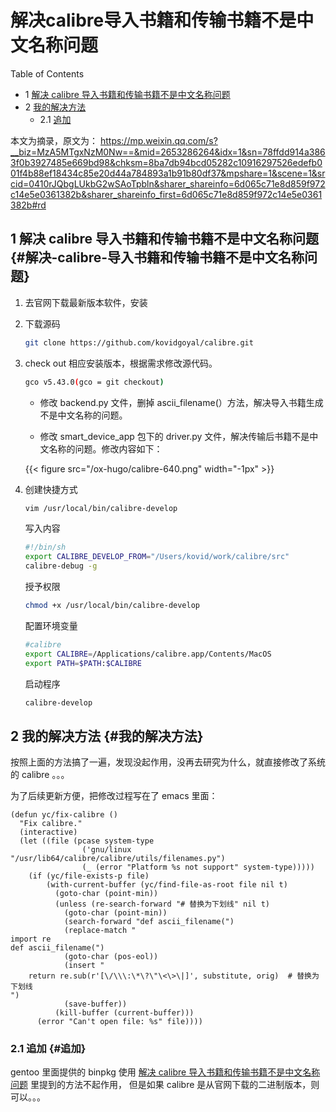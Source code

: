 # 解决calibre导入书籍和传输书籍不是中文名称问题


<div class="ox-hugo-toc toc has-section-numbers">

<div class="heading">Table of Contents</div>

- <span class="section-num">1</span> [解决 calibre 导入书籍和传输书籍不是中文名称问题](#解决-calibre-导入书籍和传输书籍不是中文名称问题)
- <span class="section-num">2</span> [我的解决方法](#我的解决方法)
    - <span class="section-num">2.1</span> [追加](#追加)

</div>
<!--endtoc-->


本文为摘录，原文为： https://mp.weixin.qq.com/s?__biz=MzA5MTgxNzM0Nw==&mid=2653286264&idx=1&sn=78ffdd914a3863f0b3927485e669bd98&chksm=8ba7db94bcd05282c10916297526edefb001f4b88ef18434c85e20d44a784893a1b91b80df37&mpshare=1&scene=1&srcid=0410rJQbgLUkbG2wSAoTpbln&sharer_shareinfo=6d065c71e8d859f972c14e5e0361382b&sharer_shareinfo_first=6d065c71e8d859f972c14e5e0361382b#rd



## <span class="section-num">1</span> 解决 calibre 导入书籍和传输书籍不是中文名称问题 {#解决-calibre-导入书籍和传输书籍不是中文名称问题}

1.  去官网下载最新版本软件，安装

2.  下载源码
    ```sh
    git clone https://github.com/kovidgoyal/calibre.git
    ```

3.  check out 相应安装版本，根据需求修改源代码。
    ```sh
    gco v5.43.0(gco = git checkout)
    ```

    -   修改 backend.py 文件，删掉 ascii_filename(）方法，解决导入书籍生成不是中文名称的问题。

    -   修改 smart_device_app 包下的 driver.py 文件，解决传输后书籍不是中文名称的问题。修改内容如下：

    {{< figure src="/ox-hugo/calibre-640.png" width="-1px" >}}

4.  创建快捷方式
    ```sh
    vim /usr/local/bin/calibre-develop
    ```
    写入内容
    ```sh
    #!/bin/sh
    export CALIBRE_DEVELOP_FROM="/Users/kovid/work/calibre/src"
    calibre-debug -g
    ```
    授予权限
    ```sh
    chmod +x /usr/local/bin/calibre-develop
    ```
    配置环境变量
    ```sh
    #calibre
    export CALIBRE=/Applications/calibre.app/Contents/MacOS
    export PATH=$PATH:$CALIBRE
    ```
    启动程序
    ```sh
    calibre-develop
    ```


## <span class="section-num">2</span> 我的解决方法 {#我的解决方法}

按照上面的方法搞了一遍，发现没起作用，没再去研究为什么，就直接修改了系统的 calibre 。。。

为了后续更新方便，把修改过程写在了 emacs 里面：

```emacs-lisp
(defun yc/fix-calibre ()
  "Fix calibre."
  (interactive)
  (let ((file (pcase system-type
                ('gnu/linux "/usr/lib64/calibre/calibre/utils/filenames.py")
                (_ (error "Platform %s not support" system-type)))))
    (if (yc/file-exists-p file)
        (with-current-buffer (yc/find-file-as-root file nil t)
          (goto-char (point-min))
          (unless (re-search-forward "# 替换为下划线" nil t)
            (goto-char (point-min))
            (search-forward "def ascii_filename(")
            (replace-match "
import re
def ascii_filename(")
            (goto-char (pos-eol))
            (insert "
    return re.sub(r'[\/\\\:\*\?\"\<\>\|]', substitute, orig)  # 替换为下划线
")
            (save-buffer))
          (kill-buffer (current-buffer)))
      (error "Can't open file: %s" file))))
```


### <span class="section-num">2.1</span> 追加 {#追加}

gentoo 里面提供的 binpkg 使用 [解决 calibre 导入书籍和传输书籍不是中文名称问题](#解决-calibre-导入书籍和传输书籍不是中文名称问题) 里提到的方法不起作用，
但是如果 calibre 是从官网下载的二进制版本，则可以。。。

